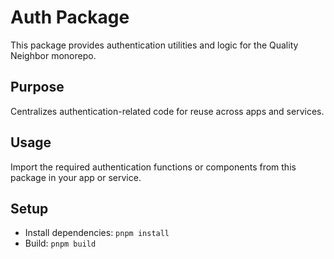 # Auth Package

This package provides authentication utilities and logic for the Quality Neighbor monorepo.

## Purpose
Centralizes authentication-related code for reuse across apps and services.

## Usage
Import the required authentication functions or components from this package in your app or service.

## Setup
- Install dependencies: `pnpm install`
- Build: `pnpm build`
